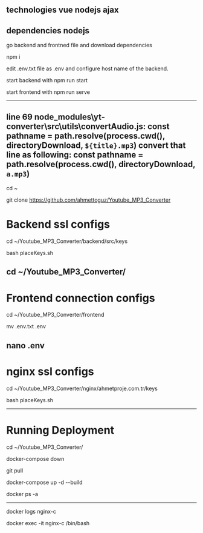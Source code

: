 technologies
vue
nodejs
ajax
---
dependencies nodejs
---
go backend and frontned file and download dependencies

npm i

edit .env.txt file as .env and configure host name of the backend.

start backend with npm run start

start frontend with npm run serve

---

line 69 node_modules\yt-converter\src\utils\convertAudio.js:
        const pathname = path.resolve(process.cwd(), directoryDownload, `${title}.mp3`)
convert that line as following:
        const pathname = path.resolve(process.cwd(), directoryDownload, `a.mp3`)
---
cd ~

git clone https://github.com/ahmettoguz/Youtube_MP3_Converter


# Backend ssl configs
cd ~/Youtube_MP3_Converter/backend/src/keys

bash placeKeys.sh

cd ~/Youtube_MP3_Converter/
---

# Frontend connection configs
cd ~/Youtube_MP3_Converter/frontend

mv .env.txt .env

nano .env
---

# nginx ssl configs

cd ~/Youtube_MP3_Converter/nginx/ahmetproje.com.tr/keys

bash placeKeys.sh

---
# Running Deployment

cd ~/Youtube_MP3_Converter/

docker-compose down

git pull

docker-compose up -d --build

docker ps -a

---
docker logs nginx-c

docker exec -it nginx-c /bin/bash